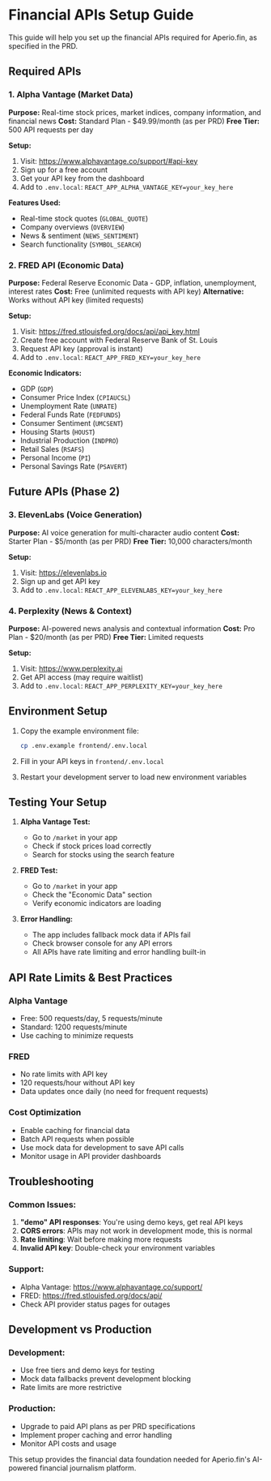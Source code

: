 # Financial APIs Setup Guide

This guide will help you set up the financial APIs required for Aperio.fin, as specified in the PRD.

## Required APIs

### 1. Alpha Vantage (Market Data)
**Purpose:** Real-time stock prices, market indices, company information, and financial news
**Cost:** Standard Plan - $49.99/month (as per PRD)
**Free Tier:** 500 API requests per day

**Setup:**
1. Visit: https://www.alphavantage.co/support/#api-key
2. Sign up for a free account
3. Get your API key from the dashboard
4. Add to `.env.local`: `REACT_APP_ALPHA_VANTAGE_KEY=your_key_here`

**Features Used:**
- Real-time stock quotes (`GLOBAL_QUOTE`)
- Company overviews (`OVERVIEW`)
- News & sentiment (`NEWS_SENTIMENT`)
- Search functionality (`SYMBOL_SEARCH`)

### 2. FRED API (Economic Data)
**Purpose:** Federal Reserve Economic Data - GDP, inflation, unemployment, interest rates
**Cost:** Free (unlimited requests with API key)
**Alternative:** Works without API key (limited requests)

**Setup:**
1. Visit: https://fred.stlouisfed.org/docs/api/api_key.html
2. Create free account with Federal Reserve Bank of St. Louis
3. Request API key (approval is instant)
4. Add to `.env.local`: `REACT_APP_FRED_KEY=your_key_here`

**Economic Indicators:**
- GDP (`GDP`)
- Consumer Price Index (`CPIAUCSL`)
- Unemployment Rate (`UNRATE`)
- Federal Funds Rate (`FEDFUNDS`)
- Consumer Sentiment (`UMCSENT`)
- Housing Starts (`HOUST`)
- Industrial Production (`INDPRO`)
- Retail Sales (`RSAFS`)
- Personal Income (`PI`)
- Personal Savings Rate (`PSAVERT`)

## Future APIs (Phase 2)

### 3. ElevenLabs (Voice Generation)
**Purpose:** AI voice generation for multi-character audio content
**Cost:** Starter Plan - $5/month (as per PRD)
**Free Tier:** 10,000 characters/month

**Setup:**
1. Visit: https://elevenlabs.io
2. Sign up and get API key
3. Add to `.env.local`: `REACT_APP_ELEVENLABS_KEY=your_key_here`

### 4. Perplexity (News & Context)
**Purpose:** AI-powered news analysis and contextual information
**Cost:** Pro Plan - $20/month (as per PRD)
**Free Tier:** Limited requests

**Setup:**
1. Visit: https://www.perplexity.ai
2. Get API access (may require waitlist)
3. Add to `.env.local`: `REACT_APP_PERPLEXITY_KEY=your_key_here`

## Environment Setup

1. Copy the example environment file:
   ```bash
   cp .env.example frontend/.env.local
   ```

2. Fill in your API keys in `frontend/.env.local`

3. Restart your development server to load new environment variables

## Testing Your Setup

1. **Alpha Vantage Test:**
   - Go to `/market` in your app
   - Check if stock prices load correctly
   - Search for stocks using the search feature

2. **FRED Test:**
   - Go to `/market` in your app
   - Check the "Economic Data" section
   - Verify economic indicators are loading

3. **Error Handling:**
   - The app includes fallback mock data if APIs fail
   - Check browser console for any API errors
   - All APIs have rate limiting and error handling built-in

## API Rate Limits & Best Practices

### Alpha Vantage
- Free: 500 requests/day, 5 requests/minute
- Standard: 1200 requests/minute
- Use caching to minimize requests

### FRED
- No rate limits with API key
- 120 requests/hour without API key
- Data updates once daily (no need for frequent requests)

### Cost Optimization
- Enable caching for financial data
- Batch API requests when possible
- Use mock data for development to save API calls
- Monitor usage in API provider dashboards

## Troubleshooting

### Common Issues:
1. **"demo" API responses**: You're using demo keys, get real API keys
2. **CORS errors**: APIs may not work in development mode, this is normal
3. **Rate limiting**: Wait before making more requests
4. **Invalid API key**: Double-check your environment variables

### Support:
- Alpha Vantage: https://www.alphavantage.co/support/
- FRED: https://fred.stlouisfed.org/docs/api/
- Check API provider status pages for outages

## Development vs Production

### Development:
- Use free tiers and demo keys for testing
- Mock data fallbacks prevent development blocking
- Rate limits are more restrictive

### Production:
- Upgrade to paid API plans as per PRD specifications
- Implement proper caching and error handling
- Monitor API costs and usage

This setup provides the financial data foundation needed for Aperio.fin's AI-powered financial journalism platform.